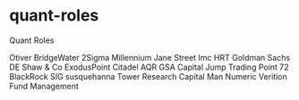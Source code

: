 # quant-roles
Quant Roles

Otiver
BridgeWater
2Sigma
Millennium
Jane Street
Imc
HRT
Goldman Sachs
DE Shaw & Co
ExodusPoint
Citadel
AQR
GSA Capital
Jump Trading
Point 72
BlackRock
SIG susquehanna
Tower Research Capital
Man Numeric
Verition Fund Management
